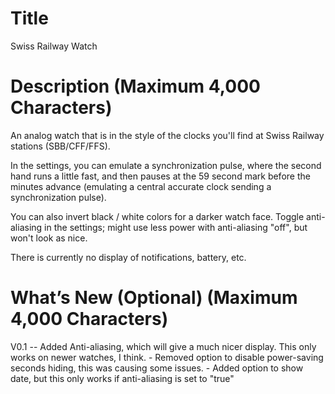 # Title

Swiss Railway Watch

#  Description (Maximum 4,000 Characters)

An analog watch that is in the style of the clocks you'll find at Swiss Railway stations (SBB/CFF/FFS). 

In the settings, you can emulate a synchronization pulse, where the second hand runs a little fast, and then pauses at the 59 second mark before the minutes advance (emulating a central accurate clock sending a synchronization pulse). 

You can also invert black / white colors for a darker watch face. Toggle anti-aliasing in the settings; might use less power with anti-aliasing "off", but won't look as nice. 

There is currently no display of notifications, battery, etc.

#  What’s New (Optional) (Maximum 4,000 Characters)
V0.1 -- Added Anti-aliasing, which will give a much nicer display. This only works on newer watches, I think. 
	  - Removed option to disable power-saving seconds hiding, this was causing some issues. 
	  - Added option to show date, but this only works if anti-aliasing is set to "true"



